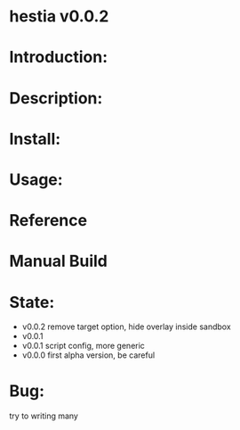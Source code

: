 hestia v0.0.2
=============
Introduction:
=============

Description:
============

Install:
========

Usage:
======

Reference
=========

Manual Build
============

State:
======
* v0.0.2 remove target option, hide overlay inside sandbox
* v0.0.1 
* v0.0.1 script config, more generic
* v0.0.0 first alpha version, be careful

Bug:
====
try to writing many


